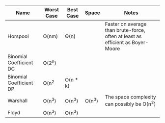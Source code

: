 |Name|Worst Case|Best Case|Space|Notes|
|---|---|---|---|---|
|Horspool|O(nm)|Θ(n)||Faster on average than brute-force, often at least as efficient as Boyer-Moore|
|Binomial Coefficient DC|O(2<sup>n</sup>)|||
|Binomial Coefficient DP|O(n<sup>2</sup>|O(n * k)|
|Warshall|O(n<sup>3</sup>)|O(n<sup>3</sup>)|O(n<sup>3</sup>)|The space complexity can possibly be O(n<sup>2</sup>)
|Floyd|O(n<sup>3</sup>)|O(n<sup>3</sup>)|||